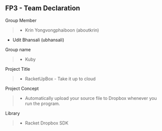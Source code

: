 ## FP3 - Team Declaration

Group Member
>* Krin Yongvongphaiboon (aboutkrin)
* Udit Bhansali (ubhansali)

Group name
>* Kuby

Project Title
>* RacketUpBox - Take it up to cloud

Project Concept
>* Automatically upload your source file to Dropbox whenever you run the program.

Library
>* Racket Dropbox SDK
